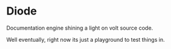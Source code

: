 # Diode

Documentation engine shining a light on volt source code.

Well eventually, right now its just a playground to test things in.

